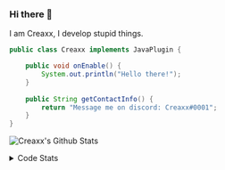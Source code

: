 ### Hi there 👋

I am Creaxx, I develop stupid things. 

```java
public class Creaxx implements JavaPlugin {

    public void onEnable() {
        System.out.println("Hello there!");
    }
    
    public String getContactInfo() {
        return "Message me on discord: Creaxx#0001";
    }
}
```

![Creaxx's Github Stats](https://github-readme-stats.vercel.app/api?username=CreaxxOG&show_icons=true&theme=dark&count_private=true)

<details>
  <summary>Code Stats</summary>

<!--START_SECTION:waka-->
![Code Time](http://img.shields.io/badge/Code%20Time-960%20hrs%202%20mins-blue)

![Lines of code](https://img.shields.io/badge/From%20Hello%20World%20I%27ve%20Written-170%20lines%20of%20code-blue)

**🐱 My GitHub Data** 

> 🏆 494 Contributions in the Year 2022
 > 
> 📦 66.1 kB Used in GitHub's Storage 
 > 
> 🚫 Not Opted to Hire
 > 
> 📜 3 Public Repositories 
 > 
> 🔑 2 Private Repositories  
 > 
**I'm a Night 🦉** 

```text
🌞 Morning    21 commits     █░░░░░░░░░░░░░░░░░░░░░░░░   4.35% 
🌆 Daytime    209 commits    ██████████░░░░░░░░░░░░░░░   43.27% 
🌃 Evening    240 commits    ████████████░░░░░░░░░░░░░   49.69% 
🌙 Night      13 commits     ░░░░░░░░░░░░░░░░░░░░░░░░░   2.69%

```
📅 **I'm Most Productive on Saturday** 

```text
Monday       66 commits     ███░░░░░░░░░░░░░░░░░░░░░░   13.66% 
Tuesday      55 commits     ██░░░░░░░░░░░░░░░░░░░░░░░   11.39% 
Wednesday    78 commits     ████░░░░░░░░░░░░░░░░░░░░░   16.15% 
Thursday     55 commits     ██░░░░░░░░░░░░░░░░░░░░░░░   11.39% 
Friday       57 commits     ███░░░░░░░░░░░░░░░░░░░░░░   11.8% 
Saturday     90 commits     ████░░░░░░░░░░░░░░░░░░░░░   18.63% 
Sunday       82 commits     ████░░░░░░░░░░░░░░░░░░░░░   16.98%

```


📊 **This Week I Spent My Time On** 

```text
💬 Programming Languages: 
Java                     13 hrs 6 mins       ███████████████████████░░   91.7% 
XML                      26 mins             ░░░░░░░░░░░░░░░░░░░░░░░░░   3.13% 
YAML                     20 mins             ░░░░░░░░░░░░░░░░░░░░░░░░░   2.44% 
Kotlin                   17 mins             ░░░░░░░░░░░░░░░░░░░░░░░░░   2.06% 
GitIgnore file           3 mins              ░░░░░░░░░░░░░░░░░░░░░░░░░   0.37%

🔥 Editors: 
IntelliJ                 14 hrs 18 mins      █████████████████████████   100.0%

```

**I Mostly Code in Java** 

```text
Java                     7 repos             ████████████████░░░░░░░░░   63.64% 
Kotlin                   3 repos             ██████░░░░░░░░░░░░░░░░░░░   27.27% 
EJS                      1 repo              ██░░░░░░░░░░░░░░░░░░░░░░░   9.09%

```



 Last Updated on 05/11/2022 02:06:49 UTC
<!--END_SECTION:waka-->
</details>
